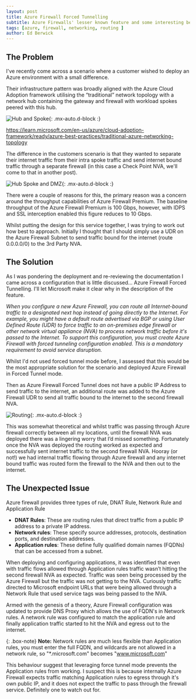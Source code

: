 ```yaml
---
layout: post
title: Azure Firewall Forced Tunnelling
subtitle: Azure Firewalls' lesser known feature and some interesting behaviour.
tags: [azure, firewall, networking, routing ]
author: Ed Berwick
---
```


## The Problem

I've recently come across a scenario where a customer wished to deploy an Azure environment with a small difference.

Their infrastructure pattern was broadly aligned with the Azure Cloud Adoption framework utilising the “traditional” network topology with a network hub containing the gateway and firewall with workload spokes peered with this hub.

![Hub and Spoke](/assets/img/N_S_Traffic_Flow.png){: .mx-auto.d-block :}

 <https://learn.microsoft.com/en-us/azure/cloud-adoption-framework/ready/azure-best-practices/traditional-azure-networking-topology>

The difference in the customers scenario is that they wanted to separate their internet traffic from their intra spoke traffic and send internet bound traffic through a separate firewall (in this case a Check Point NVA, we'll come to that in another post).

![Hub Spoke and DMZ](/assets/img/Internet_Traffic_Flow.png){: .mx-auto.d-block :}

There were a couple of reasons for this, the primary reason was a concern around the throughput capabilities of Azure Firewall Premium. The baseline throughput of the Azure Firewall Premium is 100 Gbps, however, with IDPS and SSL interception enabled this figure reduces to 10 Gbps.

Whilst putting the design for this service together, I was trying to work out how best to approach. Initially I thought that I should simply use a UDR on the Azure Firewall Subnet to send traffic bound for the internet (route 0.0.0.0/0) to the 3rd Party NVA.

## The Solution

As I was pondering the deployment and re-reviewing the documentation I came across a configuration that is little discussed... Azure Firewall Forced Tunnelling. I'll let Microsoft make it clear why in the description of the feature.

_When you configure a new Azure Firewall, you can route all Internet-bound traffic to a designated next hop instead of going directly to the Internet. For example, you might have a default route advertised via BGP or using User Defined Route (UDR) to force traffic to an on-premises edge firewall or other network virtual appliance (NVA) to process network traffic before it's passed to the Internet. To support this configuration, you must create Azure Firewall with forced tunneling configuration enabled. This is a mandatory requirement to avoid service disruption._

Whilst I'd not used forced tunnel mode before, I assessed that this would be the most appropriate solution for the scenario and deployed Azure Firewall in Forced Tunnel mode.

Then  as Azure Firewall Forced Tunnel does not have a public IP Address to send traffic to the internet, an additional route was added to the Azure Firewall UDR to send all traffic bound to the internet to the second firewall NVA.

![Routing](/assets/img/Internet_Routing.png){: .mx-auto.d-block :}

This was somewhat theoretical and whilst traffic was passing through Azure firewall correctly between all my locations, until the firewall NVA was deployed there was a lingering worry that I’d missed something. Fortunately once the NVA was deployed the routing worked as expected and successfully sent internet traffic to the second firewall NVA. Hooray (or not!) we had internal traffic flowing through Azure firewall and any internet bound traffic was routed form the firewall to the NVA and then out to the internet.

## The Unexpected Issue

Azure firewall provides three types of rule, DNAT Rule, Network Rule and Application Rule

- **DNAT Rules**: These are routing rules that direct traffic from a public IP address to a private IP address.
- **Network rules**: These specify source addresses, protocols, destination ports, and destination addresses.
- **Application rules**: These define fully qualified domain names (FQDNs) that can be accessed from a subnet.

When deploying and configuring applications, it was identified that even with traffic flows allowed through Application rules traffic wasn’t hitting the second firewall NVA as expected. Traffic was seen being processed by the Azure Firewall but the traffic was not getting to the NVA. Curiously traffic directed to Microsoft endpoint URLs that were being allowed through a Network Rule that used service tags was being passed to the NVA.

Armed with the genesis of a theory, Azure Firewall configuration was updated to provide DNS Proxy which allows the use of FQDN's in Network rules. A network rule was configured to match the application rule and finally application traffic started to hit the NVA and egress out to the internet.

{: .box-note}
**Note:** Network rules are much less flexible than Application rules, you must enter the full FQDN, and wildcards are not allowed in a network rule, so "*.microsoft.com" becomes "www.microsoft.com"

This behaviour suggest that leveraging force tunnel mode prevents the Application rules from working. I suspect this is because internally Azure Firewall expects traffic matching Application rules to egress through it's own public IP, and it does not expect the traffic to pass through the firewall service. Definitely one to watch out for.
